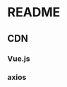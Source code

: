 # README

## CDN

### Vue.js
<script src="https://cdn.jsdelivr.net/npm/vue@2.6.11"></script>

### axios
<script src="https://unpkg.com/axios/dist/axios.min.js"></script>
